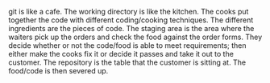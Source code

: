 git is like a cafe. The working directory is like the kitchen. The cooks put together the code with different coding/cooking techniques. The different ingredients are the pieces of code. The staging area is the area where the waiters pick up the orders and check the food against the order forms. They decide whether or not the code/food is able to meet requirements; then either make the cooks fix it or decide it passes and take it out to the customer. The repository is the table that the customer is sitting at. The food/code is then severed up.
